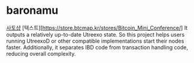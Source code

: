 # baronamu
[사토샵](https://store.btcmap.kr/stores/Bitcoin_Mini_Conference/)
[텍스트][https://store.btcmap.kr/stores/Bitcoin_Mini_Conference/]
It outputs a relatively up-to-date Utreexo state. 
So this project helps users running UtreexoD or other compatible implementations start their nodes faster. 
Additionally, it separates IBD code from transaction handling code, reducing overall complexity.
